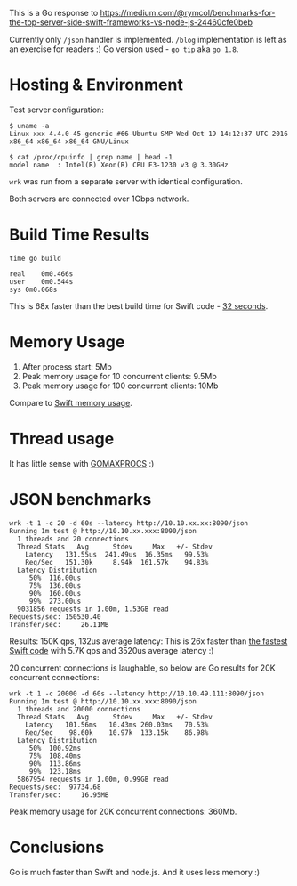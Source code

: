 This is a Go response to https://medium.com/@rymcol/benchmarks-for-the-top-server-side-swift-frameworks-vs-node-js-24460cfe0beb

Currently only `/json` handler is implemented. `/blog` implementation is left as an exercise for readers :)
Go version used - `go tip` aka `go 1.8`.

# Hosting & Environment

Test server configuration:
```
$ uname -a
Linux xxx 4.4.0-45-generic #66-Ubuntu SMP Wed Oct 19 14:12:37 UTC 2016 x86_64 x86_64 x86_64 GNU/Linux

$ cat /proc/cpuinfo | grep name | head -1
model name	: Intel(R) Xeon(R) CPU E3-1230 v3 @ 3.30GHz
```

`wrk` was run from a separate server with identical configuration.

Both servers are connected over 1Gbps network.


# Build Time Results

```
time go build

real	0m0.466s
user	0m0.544s
sys	0m0.068s
```

This is 68x faster than the best build time for Swift code - [32 seconds](https://medium.com/@rymcol/benchmarks-for-the-top-server-side-swift-frameworks-vs-node-js-24460cfe0beb#4039).

# Memory Usage

1. After process start: 5Mb
2. Peak memory usage for 10 concurrent clients: 9.5Mb
3. Peak memory usage for 100 concurrent clients: 10Mb

Compare to [Swift memory usage](https://medium.com/@rymcol/benchmarks-for-the-top-server-side-swift-frameworks-vs-node-js-24460cfe0beb#8d9b).


# Thread usage

It has little sense with [GOMAXPROCS](https://golang.org/pkg/runtime/) :)


# JSON benchmarks

```
wrk -t 1 -c 20 -d 60s --latency http://10.10.xx.xx:8090/json
Running 1m test @ http://10.10.xx.xxx:8090/json
  1 threads and 20 connections
  Thread Stats   Avg      Stdev     Max   +/- Stdev
    Latency   131.55us  241.49us  16.35ms   99.53%
    Req/Sec   151.30k     8.94k  161.57k    94.83%
  Latency Distribution
     50%  116.00us
     75%  136.00us
     90%  160.00us
     99%  273.00us
  9031856 requests in 1.00m, 1.53GB read
Requests/sec: 150530.40
Transfer/sec:     26.11MB
```

Results: 150K qps, 132us average latency:
This is 26x faster than [the fastest Swift code](https://medium.com/@rymcol/benchmarks-for-the-top-server-side-swift-frameworks-vs-node-js-24460cfe0beb#7d04) with 5.7K qps and 3520us average latency :)


20 concurrent connections is laughable, so below are Go results for 20K
concurrent connections:

```
wrk -t 1 -c 20000 -d 60s --latency http://10.10.49.111:8090/json
Running 1m test @ http://10.10.xx.xxx:8090/json
  1 threads and 20000 connections
  Thread Stats   Avg      Stdev     Max   +/- Stdev
    Latency   101.56ms   10.43ms 260.03ms   70.53%
    Req/Sec    98.60k    10.97k  133.15k    86.98%
  Latency Distribution
     50%  100.92ms
     75%  108.40ms
     90%  113.86ms
     99%  123.18ms
  5867954 requests in 1.00m, 0.99GB read
Requests/sec:  97734.68
Transfer/sec:     16.95MB
```

Peak memory usage for 20K concurrent connections: 360Mb.


# Conclusions

Go is much faster than Swift and node.js. And it uses less memory :)
